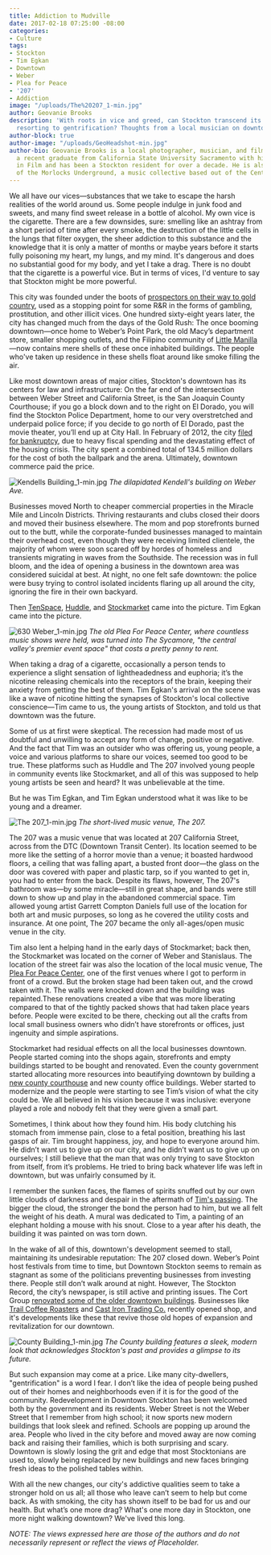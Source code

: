 ```yaml
---
title: Addiction to Mudville
date: 2017-02-18 07:25:00 -08:00
categories:
- Culture
tags:
- Stockton
- Tim Egkan
- Downtown
- Weber
- Plea for Peace
- '207'
- Addiction
image: "/uploads/The%20207_1-min.jpg"
author: Geovanie Brooks
description: 'With roots in vice and greed, can Stockton transcend its past without
  resorting to gentrification? Thoughts from a local musician on downtown revitalization. '
author-block: true
author-image: "/uploads/GeoHeadshot-min.jpg"
author-bio: Geovanie Brooks is a local photographer, musician, and filmmaker. He is
  a recent graduate from California State University Sacramento with his Bachelor’s
  in Film and has been a Stockton resident for over a decade. He is also a member
  of the Morlocks Underground, a music collective based out of the Central Valley.
---
```


We all have our vices—substances that we take to escape the harsh realities of the world around us. Some people indulge in junk food and sweets, and many find sweet release in a bottle of alcohol. My own vice is the cigarette. There are a few downsides, sure: smelling like an ashtray from a short period of time after every smoke, the destruction of the little cells in the lungs that filter oxygen, the sheer addiction to this substance and the knowledge that it is only a matter of months or maybe years before it starts fully poisoning my heart, my lungs, and my mind. It's dangerous and does no substantial good for my body, and yet I take a drag. There is no doubt that the cigarette is a powerful vice. But in terms of vices, I'd venture to say that Stockton might be more powerful.
 
This city was founded under the boots of [prospectors on their way to gold country](http://www.stocktongov.com/discover/history/hist.html), used as a stopping point for some R&R in the forms of gambling, prostitution, and other illicit vices. One hundred sixty-eight years later, the city has changed much from the days of the Gold Rush: The once booming downtown—once home to Weber’s Point Park, the old Macy’s department store, smaller shopping outlets, and the Filipino community of [Little Manilla](http://www.littlemanila.org)—now contains mere shells of these once inhabited buildings. The people who've taken up residence in these shells float around like smoke filling the air.

Like most downtown areas of major cities, Stockton's downtown has its centers for law and infrastructure: On the far end of the intersection between Weber Street and California Street, is the San Joaquin County Courthouse; if you go a block down and to the right on El Dorado, you will find the Stockton Police Department, home to our very overstretched and underpaid police force; if you decide to go north of El Dorado, past the movie theater, you’ll end up at City Hall. In February of 2012, the city [filed for bankruptcy](http://uscommonsense.org/research/how-stockton-went-bust-a-california-citys-decade-of-policies-and-the-financial-crisis-that-followed/), due to heavy fiscal spending and the devastating effect of the housing crisis. The city spent a combined total of 134.5 million dollars for the cost of both the ballpark and the arena. Ultimately, downtown commerce paid the price.
 
![Kendells Building_1-min.jpg](/uploads/Kendells%20Building_1-min.jpg)
*The dilapidated Kendell's building on Weber Ave.*

Businesses moved North to cheaper commercial properties in the Miracle Mile and Lincoln Districts. Thriving restaurants and clubs closed their doors and moved their business elsewhere. The mom and pop storefronts burned out to the butt, while the corporate-funded businesses managed to maintain their overhead cost, even though they were receiving limited clientele, the majority of whom were soon scared off by hordes of homeless and transients migrating in waves from the Southside. The recession was in full bloom, and the idea of opening a business in the downtown area was considered suicidal at best. At night, no one felt safe downtown: the police were busy trying to control isolated incidents flaring up all around the city, ignoring the fire in their own backyard.

Then [TenSpace](https://www.downtownstockton.org/businesses/real-estate/ten-space/), [Huddle](http://huddlecowork.com), and [Stockmarket](http://www.stockmarketca.com) came into the picture. Tim Egkan came into the picture.

![630 Weber_1-min.jpg](/uploads/630%20Weber_1-min.jpg)
*The old Plea For Peace Center, where countless music shows were held, was turned into The Sycamore, "the central valley's premier event space" that costs a pretty penny to rent.*

When taking a drag of a cigarette, occasionally a person tends to experience a slight sensation of lightheadedness and euphoria; it’s the nicotine releasing chemicals into the receptors of the brain, keeping their anxiety from getting the best of them. Tim Egkan's arrival on the scene was like a wave of nicotine hitting the synapses of Stockton's local collective conscience—Tim came to us, the young artists of Stockton, and told us that downtown was the future. 

Some of us at first were skeptical. The recession had made most of us doubtful and unwilling to accept any form of change, positive or negative. And the fact that Tim was an outsider who was offering us, young people, a voice and various platforms to share our voices, seemed too good to be true. These platforms such as Huddle and The 207 involved young people in community events like Stockmarket, and all of this was supposed to help young artists be seen and heard? It was unbelievable at the time. 

But he was Tim Egkan, and Tim Egkan understood what it was like to be young and a dreamer. 

![The 207_1-min.jpg](/uploads/The%20207_1-min.jpg)
*The short-lived music venue, The 207.*

The 207 was a music venue that was located at 207 California Street, across from the DTC (Downtown Transit Center). Its location seemed to be more like the setting of a horror movie than a venue; it boasted hardwood floors, a ceiling that was falling apart, a busted front door—the glass on the door was covered with paper and plastic tarp, so if you wanted to get in, you had to enter from the back. Despite its flaws, however, The 207's bathroom was—by some miracle—still in great shape, and bands were still down to show up and play in the abandoned commercial space. Tim allowed young artist Garrett Compton Daniels full use of the location for both art and music purposes, so long as he covered the utility costs and insurance. At one point, The 207 became the only all-ages/open music venue in the city. 

Tim also lent a helping hand in the early days of Stockmarket; back then, the Stockmarket was located on the corner of Weber and Stanislaus. The location of the street fair was also the location of the local music venue, The [Plea For Peace Center](http://www.recordnet.com/article/20130815/A_LIFE/308150307), one of the first venues where I got to perform in front of a crowd. But the broken stage had been taken out, and the crowd taken with it. The walls were knocked down and the building was repainted.These renovations created a vibe that was more liberating compared to that of the tightly packed shows that had taken place years before. People were excited to be there, checking out all the crafts from local small business owners who didn’t have storefronts or offices, just ingenuity and simple aspirations. 

Stockmarket had residual effects on all the local businesses downtown. People started coming into the shops again, storefronts and empty buildings started to be bought and renovated. Even the county government started allocating more resources into beautifying downtown by building a [new county courthouse](http://www.capradio.org/articles/2014/05/30/new-san-joaquin-county-courthouse-will-provide-for-better-security,-more-pleasant-experience-for-jurors/) and new county office buildings. Weber started to modernize and the people were starting to see Tim’s vision of what the city could be. We all believed in his vision because it was inclusive: everyone played a role and nobody felt that they were given a small part. 

Sometimes, I think about how they found him. His body clutching his stomach from immense pain, close to a fetal position, breathing his last gasps of air. Tim brought happiness, joy, and hope to everyone around him. He didn’t want us to give up on our city, and he didn’t want us to give up on ourselves; I still believe that the man that was only trying to save Stockton from itself, from it’s problems. He tried to bring back whatever life was left in downtown, but was unfairly consumed by it.  

I remember the sunken faces, the flames of spirits snuffed out by our own little clouds of darkness and despair in the aftermath of [Tim's passing](http://www.recordnet.com/article/20151003/NEWS/151009878). The bigger the cloud, the stronger the bond the person had to him, but we all felt the weight of his death. A mural was dedicated to Tim, a painting of an elephant holding a mouse with his snout. Close to a year after his death, the building it was painted on was torn down.

In the wake of all of this, downtown's development seemed to stall, maintaining its undesirable reputation: The 207 closed down. Weber’s Point host festivals from time to time, but Downtown Stockton seems to remain as stagnant as some of the politicians preventing businesses from investing there. People still don’t walk around at night. However, The Stockton Record, the city’s newspaper, is still active and printing issues. The Cort Group [renovated some of the older downtown buildings](http://www.recordnet.com/article/20150118/news/150119691). Businesses like [Trail Coffee Roasters](https://trailcoffeeroasters.com/#) and [Cast Iron Trading Co.](http://www.castirontradingco.com) recently opened shop, and it's developments like these that revive those old hopes of expansion and revitalization for our downtown. 

![County Building_1-min.jpg](/uploads/County%20Building_1-min.jpg)
*The County building features a sleek, modern look that acknowledges Stockton's past and provides a glimpse to its future.*

But such expansion may come at a price. Like many city-dwellers, "gentrification" is a word I fear. I don’t like the idea of people being pushed out of their homes and neighborhoods even if it is for the good of the community. Redevelopment in Downtown Stockton has been welcomed both by the government and its residents. Weber Street is not the Weber Street that I remember from high school; it now sports new modern buildings that look sleek and refined. Schools are popping up around the area. People who lived in the city before and moved away are now coming back and raising their families, which is both surprising and scary. Downtown is slowly losing the grit and edge that most Stocktonians are used to, slowly being replaced by new buildings and new faces bringing fresh ideas to the polished tables within. 

With all the new changes, our city's addictive qualities seem to take a stronger hold on us all; all those who leave can’t seem to help but come back. As with smoking, the city has shown itself to be bad for us and our health. But what’s one more drag? What's one more day in Stockton, one more night walking downtown? We've lived this long.

*NOTE: The views expressed here are those of the authors and do not necessarily represent or reflect the views of Placeholder.*